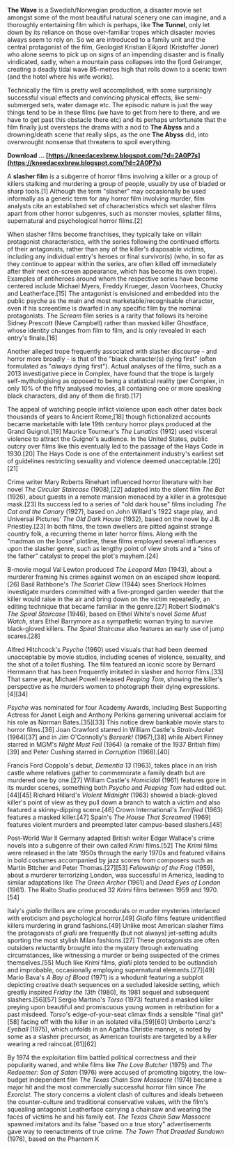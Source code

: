 
 
**The Wave** is a Swedish/Norwegian production, a disaster movie set amongst some of the most beautiful natural scenery one can imagine, and a thoroughly entertaining film which is perhaps, like **The Tunnel**, only let down by its reliance on those over-familiar tropes which disaster movies always seem to rely on. So we are introduced to a family unit and the central protagonist of the film, Geologist Kristian Eikjord (Kristoffer Joner) who alone seems to pick up on signs of an impending disaster and is finally vindicated, sadly, when a mountain pass collapses into the fjord Geiranger, creating a deadly tidal wave 85-metres high that rolls down to a scenic town (and the hotel where his wife works).
 
Technically the film is pretty well accomplished, with some surprisingly successful visual effects and convincing physical effects, like semi-submerged sets, water damage etc. The episodic nature is just the way things tend to be in these films (we have to get from here to there, and we have to get past this obstacle there etc) and its perhaps unfortunate that the film finally just oversteps the drama with a nod to **The Abyss** and a drowning/death scene that really slips, as the one **The Abyss** did, into overwrought nonsense that threatens to spoil everything.
 
**Download … [https://kneedacexbrew.blogspot.com/?d=2A0P7s](https://kneedacexbrew.blogspot.com/?d=2A0P7s)**


 
A **slasher film** is a subgenre of horror films involving a killer or a group of killers stalking and murdering a group of people, usually by use of bladed or sharp tools.[1] Although the term "slasher" may occasionally be used informally as a generic term for any horror film involving murder, film analysts cite an established set of characteristics which set slasher films apart from other horror subgenres, such as monster movies, splatter films, supernatural and psychological horror films.[2]
 
When slasher films become franchises, they typically take on villain protagonist characteristics, with the series following the continued efforts of their antagonists, rather than any of the killer's disposable victims, including any individual entry's heroes or final survivor(s) (who, in so far as they continue to appear within the series, are often killed off immediately after their next on-screen appearance, which has become its own trope). Examples of antiheroes around whom the respective series have become centered include Michael Myers, Freddy Krueger, Jason Voorhees, Chucky and Leatherface.[15] The antagonist is envisioned and embedded into the public psyche as the main and most marketable/recognisable character, even if his screentime is dwarfed in any specific film by the nominal protagonists. The *Scream* film series is a rarity that follows its heroine Sidney Prescott (Neve Campbell) rather than masked killer Ghostface, whose identity changes from film to film, and is only revealed in each entry's finale.[16]
 
Another alleged trope frequently associated with slasher discourse - and horror more broadly - is that of the "black character(s) dying first" (often formulated as "*always* dying first"). Actual analyses of the films, such as a 2013 investigative piece in Complex, have found that the trope is largely self-mythologising as opposed to being a statistical reality (per Complex, in only 10% of the fifty analysed movies, all containing one or more speaking black characters, did any of them die first).[17]
 
The appeal of watching people inflict violence upon each other dates back thousands of years to Ancient Rome,[18] though fictionalized accounts became marketable with late 19th century horror plays produced at the Grand Guignol.[19] Maurice Tourneur's *The Lunatics* (1912) used visceral violence to attract the Guignol's audience. In the United States, public outcry over films like this eventually led to the passage of the Hays Code in 1930.[20] The Hays Code is one of the entertainment industry's earliest set of guidelines restricting sexuality and violence deemed unacceptable.[20][21]
 
Crime writer Mary Roberts Rinehart influenced horror literature with her novel *The Circular Staircase* (1908),[22] adapted into the silent film *The Bat* (1926), about guests in a remote mansion menaced by a killer in a grotesque mask.[23] Its success led to a series of "old dark house" films including *The Cat and the Canary* (1927), based on John Willard's 1922 stage play, and Universal Pictures' *The Old Dark House* (1932), based on the novel by J.B. Priestley.[23] In both films, the town dwellers are pitted against strange country folk, a recurring theme in later horror films. Along with the "madman on the loose" plotline, these films employed several influences upon the slasher genre, such as lengthy point of view shots and a "sins of the father" catalyst to propel the plot's mayhem.[24]
 
B-movie mogul Val Lewton produced *The Leopard Man* (1943), about a murderer framing his crimes against women on an escaped show leopard.[26] Basil Rathbone's *The Scarlet Claw* (1944) sees Sherlock Holmes investigate murders committed with a five-pronged garden weeder that the killer would raise in the air and bring down on the victim repeatedly, an editing technique that became familiar in the genre.[27] Robert Siodmak's *The Spiral Staircase* (1946), based on Ethel White's novel *Some Must Watch*, stars Ethel Barrymore as a sympathetic woman trying to survive black-gloved killers. *The Spiral Staircase* also features an early use of jump scares.[28]

Alfred Hitchcock's *Psycho* (1960) used visuals that had been deemed unacceptable by movie studios, including scenes of violence, sexuality, and the shot of a toilet flushing. The film featured an iconic score by Bernard Herrmann that has been frequently imitated in slasher and horror films.[33] That same year, Michael Powell released *Peeping Tom*, showing the killer's perspective as he murders women to photograph their dying expressions.[4][34]
 
*Psycho* was nominated for four Academy Awards, including Best Supporting Actress for Janet Leigh and Anthony Perkins garnering universal acclaim for his role as Norman Bates.[35][33] This notice drew bankable movie stars to horror films.[36] Joan Crawford starred in William Castle's *Strait-Jacket* (1964)[37] and in Jim O'Connolly's *Berserk!* (1967),[38] while Albert Finney starred in MGM's *Night Must Fall* (1964) (a remake of the 1937 British film)[39] and Peter Cushing starred in *Corruption* (1968).[40]
 
Francis Ford Coppola's debut, *Dementia 13* (1963), takes place in an Irish castle where relatives gather to commemorate a family death but are murdered one by one.[27] William Castle's *Homicidal* (1961) features gore in its murder scenes, something both *Psycho* and *Peeping* *Tom* had edited out.[44][45] Richard Hillard's *Violent Midnight* (1963) showed a black-gloved killer's point of view as they pull down a branch to watch a victim and also featured a skinny-dipping scene.[46] Crown International's *Terrified* (1963) features a masked killer.[47] Spain's *The House That Screamed* (1969) features violent murders and preempted later campus-based slashers.[48]
 
Post-World War II Germany adapted British writer Edgar Wallace's crime novels into a subgenre of their own called *Krimi* films.[52] The *Krimi* films were released in the late 1950s through the early 1970s and featured villains in bold costumes accompanied by jazz scores from composers such as Martin Bttcher and Peter Thomas.[27][53] *Fellowship of the Frog* (1959), about a murderer terrorizing London, was successful in America, leading to similar adaptations like *The Green Archer* (1961) and *Dead Eyes of London* (1961). The Rialto Studio produced 32 *Krimi* films between 1959 and 1970.[54]
 
Italy's *giallo* thrillers are crime procedurals or murder mysteries interlaced with eroticism and psychological horror.[49] *Giallo* films feature unidentified killers murdering in grand fashions.[49] Unlike most American slasher films the protagonists of *gialli* are frequently (but not always) jet-setting adults sporting the most stylish Milan fashions.[27] These protagonists are often outsiders reluctantly brought into the mystery through extenuating circumstances, like witnessing a murder or being suspected of the crimes themselves.[55] Much like *Krimi* films, *gialli* plots tended to be outlandish and improbable, occasionally employing supernatural elements.[27][49] Mario Bava's *A Bay of Blood* (1971) is a whodunit featuring a subplot depicting creative death sequences on a secluded lakeside setting, which greatly inspired *Friday the 13th* (1980), its 1981 sequel and subsequent slashers.[56][57] Sergio Martino's *Torso* (1973) featured a masked killer preying upon beautiful and promiscuous young women in retribution for a past misdeed. *Torso*'s edge-of-your-seat climax finds a sensible "final girl"[58] facing off with the killer in an isolated villa.[59][60] Umberto Lenzi's *Eyeball* (1975), which unfolds in an Agatha Christie manner, is noted by some as a slasher precursor, as American tourists are targeted by a killer wearing a red raincoat.[61][62]
 
By 1974 the exploitation film battled political correctness and their popularity waned, and while films like *The Love Butcher* (1975) and *The Redeemer: Son of Satan* (1976) were accused of promoting bigotry, the low-budget independent film *The Texas Chain Saw Massacre* (1974) became a major hit and the most commercially successful horror film since *The Exorcist*. The story concerns a violent clash of cultures and ideals between the counter-culture and traditional conservative values, with the film's squealing antagonist Leatherface carrying a chainsaw and wearing the faces of victims he and his family eat. *The Texas Chain Saw Massacre* spawned imitators and its false "based on a true story" advertisements gave way to reenactments of true crime. *The Town That Dreaded Sundown* (1976), based on the Phantom K